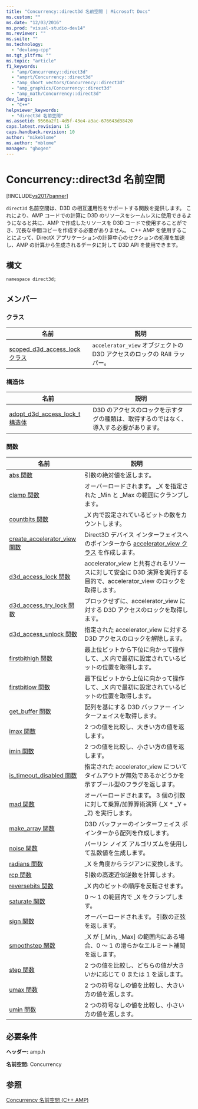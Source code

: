 ```yaml
---
title: "Concurrency::direct3d 名前空間 | Microsoft Docs"
ms.custom: ""
ms.date: "12/03/2016"
ms.prod: "visual-studio-dev14"
ms.reviewer: ""
ms.suite: ""
ms.technology: 
  - "devlang-cpp"
ms.tgt_pltfrm: ""
ms.topic: "article"
f1_keywords: 
  - "amp/Concurrency::direct3d"
  - "amprt/Concurrency::direct3d"
  - "amp_short_vectors/Concurrency::direct3d"
  - "amp_graphics/Concurrency::direct3d"
  - "amp_math/Concurrency::direct3d"
dev_langs: 
  - "C++"
helpviewer_keywords: 
  - "direct3d 名前空間"
ms.assetid: 9566a2f1-4d5f-43e4-a3ac-676643d38420
caps.latest.revision: 15
caps.handback.revision: 10
author: "mikeblome"
ms.author: "mblome"
manager: "ghogen"
---
```

# Concurrency::direct3d 名前空間
[!INCLUDE[vs2017banner](../../../assembler/inline/includes/vs2017banner.md)]

`direct3d` 名前空間は、D3D の相互運用性をサポートする関数を提供します。  これにより、AMP コードでの計算に D3D のリソースをシームレスに使用できるようになると共に、AMP で作成したリソースを D3D コードで使用することができ、冗長な中間コピーを作成する必要がありません。  C\+\+ AMP を使用することによって、DirectX アプリケーションの計算中心のセクションの処理を加速し、AMP の計算から生成されるデータに対して D3D API を使用できます。  
  
## 構文  
  
```  
namespace direct3d;  
```  
  
## メンバー  
  
### クラス  
  
|名前|説明|  
|--------|--------|  
|[scoped\_d3d\_access\_lock クラス](../Topic/scoped_d3d_access_lock%20Class.md)|`accelerator_view` オブジェクトの D3D アクセスのロックの RAII ラッパー。|  
  
### 構造体  
  
|名前|説明|  
|--------|--------|  
|[adopt\_d3d\_access\_lock\_t 構造体](../../../parallel/amp/reference/adopt-d3d-access-lock-t-structure.md)|D3D のアクセスのロックを示すタグの種類は、取得するのではなく、導入する必要があります。|  
  
### 関数  
  
|名前|説明|  
|--------|--------|  
|[abs 関数](../Topic/abs%20Function.md)|引数の絶対値を返します。|  
|[clamp 関数](../Topic/clamp%20Function.md)|オーバーロードされます。  \_X を指定された \_Min と \_Max の範囲にクランプします。|  
|[countbits 関数](../Topic/countbits%20Function.md)|\_X 内で設定されているビットの数をカウントします。|  
|[create\_accelerator\_view 関数](../Topic/create_accelerator_view%20Function.md)|Direct3D デバイス インターフェイスへのポインターから [accelerator\_view クラス](../Topic/accelerator_view%20Class.md) を作成します。|  
|[d3d\_access\_lock 関数](../Topic/d3d_access_lock%20Function.md)|accelerator\_view と共有されるリソースに対して安全に D3D 演算を実行する目的で、accelerator\_view のロックを取得します。|  
|[d3d\_access\_try\_lock 関数](../Topic/d3d_access_try_lock%20Function.md)|ブロックせずに、accelerator\_view に対する D3D アクセスのロックを取得します。|  
|[d3d\_access\_unlock 関数](../Topic/d3d_access_unlock%20Function.md)|指定された accelerator\_view に対する D3D アクセスのロックを解除します。|  
|[firstbithigh 関数](../Topic/firstbithigh%20Function.md)|最上位ビットから下位に向かって操作して、\_X 内で最初に設定されているビットの位置を取得します。|  
|[firstbitlow 関数](../Topic/firstbitlow%20Function.md)|最下位ビットから上位に向かって操作して、\_X 内で最初に設定されているビットの位置を取得します。|  
|[get\_buffer 関数](../Topic/get_buffer%20Function.md)|配列を基にする D3D バッファー インターフェイスを取得します。|  
|[imax 関数](../Topic/imax%20Function.md)|2 つの値を比較し、大きい方の値を返します。|  
|[imin 関数](../Topic/imin%20Function.md)|2 つの値を比較し、小さい方の値を返します。|  
|[is\_timeout\_disabled 関数](../Topic/is_timeout_disabled%20Function.md)|指定された accelerator\_view についてタイムアウトが無効であるかどうかを示すブール型のフラグを返します。|  
|[mad 関数](../Topic/mad%20Function.md)|オーバーロードされます。  3 個の引数に対して乗算\/加算算術演算 \(\_X \* \_Y \+ \_Z\) を実行します。|  
|[make\_array 関数](../Topic/make_array%20Function.md)|D3D バッファーのインターフェイス ポインターから配列を作成します。|  
|[noise 関数](../Topic/noise%20Function.md)|パーリン ノイズ アルゴリズムを使用して乱数値を生成します。|  
|[radians 関数](../Topic/radians%20Function.md)|\_X を角度からラジアンに変換します。|  
|[rcp 関数](../Topic/rcp%20Function.md)|引数の高速近似逆数を計算します。|  
|[reversebits 関数](../Topic/reversebits%20Function.md)|\_X 内のビットの順序を反転させます。|  
|[saturate 関数](../Topic/saturate%20Function.md)|0 ～ 1 の範囲内で \_X をクランプします。|  
|[sign 関数](../Topic/sign%20Function.md)|オーバーロードされます。  引数の正弦を返します。|  
|[smoothstep 関数](../Topic/smoothstep%20Function.md)|\_X が \[\_Min, \_Max\] の範囲内にある場合、0 ～ 1 の滑らかなエルミート補間を返します。|  
|[step 関数](../Topic/step%20Function.md)|2 つの値を比較し、どちらの値が大きいかに応じて 0 または 1 を返します。|  
|[umax 関数](../Topic/umax%20Function.md)|2 つの符号なしの値を比較し、大きい方の値を返します。|  
|[umin 関数](../Topic/umin%20Function.md)|2 つの符号なしの値を比較し、小さい方の値を返します。|  
  
## 必要条件  
 **ヘッダー:** amp.h  
  
 **名前空間:** Concurrency  
  
## 参照  
 [Concurrency 名前空間 \(C\+\+ AMP\)](../../../parallel/amp/reference/concurrency-namespace-cpp-amp.md)